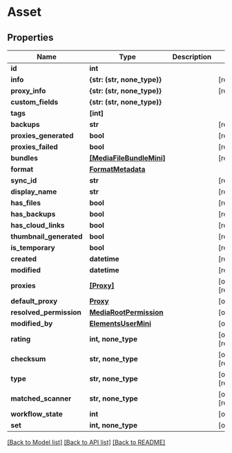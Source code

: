 # Asset


## Properties

Name | Type | Description | Notes
------------ | ------------- | ------------- | -------------
**id** | **int** |  | 
**info** | **{str: (str, none_type)}** |  | [readonly] 
**proxy_info** | **{str: (str, none_type)}** |  | [readonly] 
**custom_fields** | **{str: (str, none_type)}** |  | 
**tags** | **[int]** |  | 
**backups** | **str** |  | [readonly] 
**proxies_generated** | **bool** |  | [readonly] 
**proxies_failed** | **bool** |  | [readonly] 
**bundles** | [**[MediaFileBundleMini]**](MediaFileBundleMini.md) |  | [readonly] 
**format** | [**FormatMetadata**](FormatMetadata.md) |  | 
**sync_id** | **str** |  | [readonly] 
**display_name** | **str** |  | [readonly] 
**has_files** | **bool** |  | [readonly] 
**has_backups** | **bool** |  | [readonly] 
**has_cloud_links** | **bool** |  | [readonly] 
**thumbnail_generated** | **bool** |  | [readonly] 
**is_temporary** | **bool** |  | [readonly] 
**created** | **datetime** |  | [readonly] 
**modified** | **datetime** |  | [readonly] 
**proxies** | [**[Proxy]**](Proxy.md) |  | [optional] [readonly] 
**default_proxy** | [**Proxy**](Proxy.md) |  | [optional] 
**resolved_permission** | [**MediaRootPermission**](MediaRootPermission.md) |  | [optional] 
**modified_by** | [**ElementsUserMini**](ElementsUserMini.md) |  | [optional] 
**rating** | **int, none_type** |  | [optional] [readonly] 
**checksum** | **str, none_type** |  | [optional] [readonly] 
**type** | **str, none_type** |  | [optional] [readonly] 
**matched_scanner** | **str, none_type** |  | [optional] [readonly] 
**workflow_state** | **int** |  | [optional] 
**set** | **int, none_type** |  | [optional] 

[[Back to Model list]](../#documentation-for-models) [[Back to API list]](../#documentation-for-api-endpoints) [[Back to README]](../)


